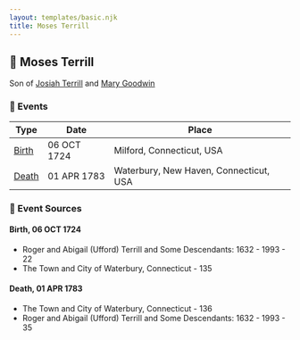 ```yaml
---
layout: templates/basic.njk
title: Moses Terrill
---
```

## 🔵 Moses Terrill

Son of [Josiah Terrill](/people/8/80183041) and [Mary Goodwin](/people/4/49404198)

### 📆 Events

Type | Date | Place
------ | ------ | ------
[Birth](#event-2208e420-3362-4184-957f-ccd09b4174f5) | 06 OCT 1724 | Milford, Connecticut, USA
[Death](#event-256df8df-1b07-4906-aa9c-8096e1a7ae7a) | 01 APR 1783 | Waterbury, New Haven, Connecticut, USA

### 📰 Event Sources

#### <a id="event-2208e420-3362-4184-957f-ccd09b4174f5"></a> Birth, 06 OCT 1724
* Roger and Abigail (Ufford) Terrill and Some Descendants: 1632 - 1993  - 22
* The Town and City of Waterbury, Connecticut  - 135

#### <a id="event-256df8df-1b07-4906-aa9c-8096e1a7ae7a"></a> Death, 01 APR 1783
* The Town and City of Waterbury, Connecticut  - 136
* Roger and Abigail (Ufford) Terrill and Some Descendants: 1632 - 1993  - 35